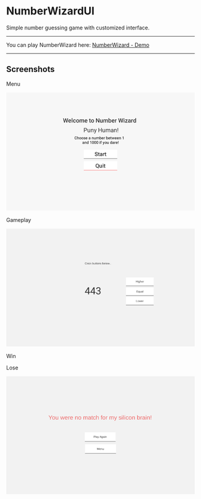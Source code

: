 # NumberWizardUI
Simple number guessing game with customized interface.<br/>
<hr>
You can play NumberWizard here: <a href="https://tungbox.tk/arcade/NumberWizard" target="_blank">NumberWizard - Demo</a>
<hr>
<h2>Screenshots</h2>
<p>Menu</p>
<img src="https://github.com/TungBox/NumberWizardUI/blob/master/Screenshots/Welcome-Screen.png" alt="Welcome Screen">
<p>Gameplay</p>
<img src="https://github.com/TungBox/NumberWizardUI/blob/master/Screenshots/Guess-Screen.png" alt"Game Screen">
<p>Win</p>
<imt src="https://github.com/TungBox/NumberWizardUI/blob/master/Screenshots/Win-Screen.png" alt"Win Screen"
<p>Lose</p>
<img src="https://github.com/TungBox/NumberWizardUI/blob/master/Screenshots/Lose-Screen.png" alt"Lose Screen">
